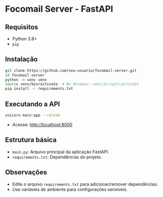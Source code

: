 # Focomail Server - FastAPI

## Requisitos

- Python 3.8+
- `pip`

## Instalação

```bash
git clone https://github.com/seu-usuario/focomail-server.git
cd focomail-server
python -m venv venv
source venv/bin/activate  # No Windows: venv\Scripts\activate
pip install -r requirements.txt
```

## Executando a API

```bash
uvicorn main:app --reload
```

- Acesse: [http://localhost:8000](http://localhost:8000)

## Estrutura básica

- `main.py`: Arquivo principal da aplicação FastAPI.
- `requirements.txt`: Dependências do projeto.

## Observações

- Edite o arquivo `requirements.txt` para adicionar/remover dependências.
- Use variáveis de ambiente para configurações sensíveis.

